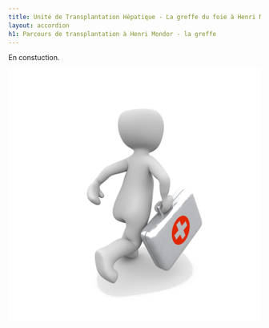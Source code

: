 ```yaml
---
title: Unité de Transplantation Hépatique - La greffe du foie à Henri Mondor
layout: accordion
h1: Parcours de transplantation à Henri Mondor - la greffe
---
```

En constuction.

_![En construction](images/en-construction.png)_
